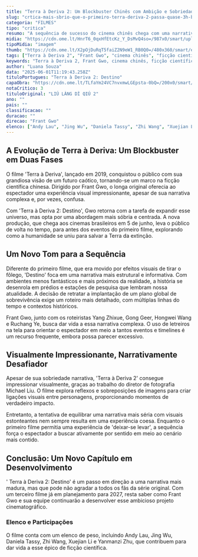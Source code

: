 ```yaml
---
title: "Terra à Deriva 2: Um Blockbuster Chinês com Ambição e Sobriedade"
slug: "crtica-mais-sbrio-que-o-primeiro-terra-deriva-2-passa-quase-3h-buscando-fascas"
categoria: "FILMES"
tipo: "critica"
resumo: "A sequência de sucesso do cinema chinês chega com uma narrativa mais sóbria e visualmente impactante, mas será que atende às expectativas do público? Descubra como Frant Gwo equilibra ambição e sobriedade em Terra à Deriva 2."
midia: "https://cdn.ome.lt/HnrT6_0qxHfEtcKz_Y_DsMvQ4so=/987x0/smart/uploads/conteudo/fotos/earth_ii.jpg"
tipoMidia: "imagem"
thumb: "https://cdn.ome.lt/X2pOjDuRqT5faiZ2N9eW1_RB0Q0=/480x360/smart/extras/conteudos/earth_ii.jpg"
tags: ["Terra à Deriva 2", "Frant Gwo", "cinema chinês", "ficção científica", "Michael Liu", "Andy Lau", "Jing Wu", "Daniela Tassy", "sucesso do cinema", "blockbuster chinês", "narrativa visual"]
keywords: "Terra à Deriva 2, Frant Gwo, cinema chinês, ficção científica, Michael Liu, Andy Lau, Jing Wu, Daniela Tassy, sucesso do cinema, blockbuster chinês, narrativa visual"
author: "Luana Souza"
data: "2025-06-01T11:19:43.258Z"
tituloPortugues: "Terra à Deriva 2: Destino"
capaObra: "https://cdn.ome.lt/TLfaYm24VC7nvxmwLGEpsta-0bQ=/200x0/smart/extras/capas/terra_2.png"
notaCritico: 3
tituloOriginal: "LIÚ LÀNG DÌ QIÚ 2"
ano: ""
pais: ""
classificacao: ""
duracao: ""
direcao: "Frant Gwo"
elenco: ["Andy Lau", "Jing Wu", "Daniela Tassy", "Zhi Wang", "Xuejian Li", "Yanmanzi Zhu"]
---
```


## A Evolução de Terra à Deriva: Um Blockbuster em Duas Fases

O filme 'Terra à Deriva', lançado em 2019, conquistou o público com sua grandiosa visão de um futuro caótico, tornando-se um marco na ficção científica chinesa. Dirigido por Frant Gwo, o longa original oferecia ao espectador uma experiência visual impressionante, apesar de sua narrativa complexa e, por vezes, confusa.

Com 'Terra à Deriva 2: Destino', Gwo retorna com a tarefa de expandir esse universo, mas opta por uma abordagem mais sóbria e centrada. A nova produção, que chega aos cinemas brasileiros em 5 de junho, leva o público de volta no tempo, para antes dos eventos do primeiro filme, explorando como a humanidade se uniu para salvar a Terra da extinção.

## Um Novo Tom para a Sequência

Diferente do primeiro filme, que era movido por efeitos visuais de tirar o fôlego, 'Destino' foca em uma narrativa mais estrutural e informativa. Com ambientes menos fantásticos e mais próximos da realidade, a história se desenrola em prédios e estações de pesquisa que lembram nossa atualidade. A decisão de retratar a implantação de um plano global de sobrevivência exige um roteiro mais detalhado, com múltiplas linhas do tempo e contextos históricos.

Frant Gwo, junto com os roteiristas Yang Zhixue, Gong Geer, Hongwei Wang e Ruchang Ye, busca dar vida a essa narrativa complexa. O uso de letreiros na tela para orientar o espectador em meio a tantos eventos e timelines é um recurso frequente, embora possa parecer excessivo.

## Visualmente Impressionante, Narrativamente Desafiador

Apesar de sua sobriedade narrativa, 'Terra à Deriva 2' consegue impressionar visualmente, graças ao trabalho do diretor de fotografia Michael Liu. O filme explora reflexos e sobreposições de imagens para criar ligações visuais entre personagens, proporcionando momentos de verdadeiro impacto.

Entretanto, a tentativa de equilibrar uma narrativa mais séria com visuais estonteantes nem sempre resulta em uma experiência coesa. Enquanto o primeiro filme permitia uma experiência de 'deixar-se levar', a sequência força o espectador a buscar ativamente por sentido em meio ao cenário mais contido.

## Conclusão: Um Novo Capítulo em Desenvolvimento

' Terra à Deriva 2: Destino' é um passo em direção a uma narrativa mais madura, mas que pode não agradar a todos os fãs da série original. Com um terceiro filme já em planejamento para 2027, resta saber como Frant Gwo e sua equipe continuarão a desenvolver esse ambicioso projeto cinematográfico.

### Elenco e Participações

O filme conta com um elenco de peso, incluindo Andy Lau, Jing Wu, Daniela Tassy, Zhi Wang, Xuejian Li e Yanmanzi Zhu, que contribuem para dar vida a esse épico de ficção científica.

